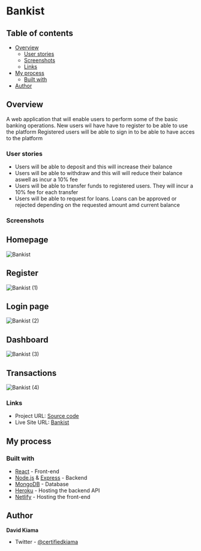 # Bankist


## Table of contents

- [Overview](#overview)
  - [User stories](#user-stories)
  - [Screenshots](#screenshots)
  - [Links](#links)
- [My process](#my-process)
  - [Built with](#built-with)
- [Author](#author)


## Overview
A web application that will enable users to perform some of the basic banking operations. 
New users wil have have to register to be able to use the platform
Registered users will be able to sign in to be able to have acces to the platform

### User stories
- Users will be able to deposit and this will increase their balance 
- Users will be able to withdraw and this will will reduce their balance aswell as incur a 10% fee
- Users will be able to transfer funds to registered users. They will incur a 10% fee for each transfer
- Users will be able to request for loans. Loans can be approved or rejected depending on the requested amount amd current balance 


### Screenshots
## Homepage
![Bankist](https://user-images.githubusercontent.com/38817867/180850013-4cc8cfdb-f446-448f-aaa5-9096ffbd201b.png)


## Register
![Bankist (1)](https://user-images.githubusercontent.com/38817867/180850243-e1d5f1b5-34a8-4f42-b041-5fa3a169285a.png)


## Login page
![Bankist (2)](https://user-images.githubusercontent.com/38817867/180850102-01bb855b-bef7-4205-90f1-4bd390be192b.png)


## Dashboard
![Bankist (3)](https://user-images.githubusercontent.com/38817867/180850310-53351ad7-4741-4655-8b94-1f61d6ba80cc.png)


## Transactions
![Bankist (4)](https://user-images.githubusercontent.com/38817867/180850443-891ee1bf-5480-4b30-be32-85d79ddf36b0.png)


### Links

- Project URL: [Source code](https://github.com/davidkiama/Bankist)
- Live Site URL: [Bankist](https://bankist-kiama.netlify.app/)

## My process

### Built with

- [React](https://reactjs.org/)   - Front-end 
- [Node.js](https://nodejs.org/en/) & [Express](https://expressjs.com/) - Backend
- [MongoDB](https://www.mongodb.com/) - Database
- [Heroku](https://heroku.com/) - Hosting the backend API
- [Netlify](https://www.netlify.com/) - Hosting the front-end


## Author

**David Kiama**
- Twitter - [@certifiedkiama](https://twitter.com/certifiedkiama)

